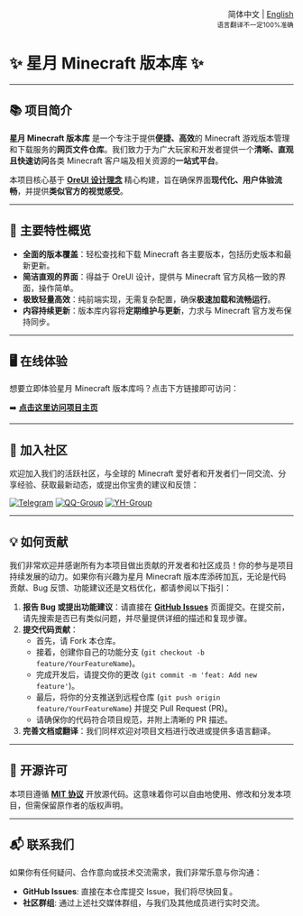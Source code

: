 <div align="right">

简体中文 | <a href="/README-en_US.md">English</a><br><sup>语言翻译不一定100%准确</sup>

</div>

# ✨ 星月 Minecraft 版本库 ✨

---

## 📚 项目简介

**星月 Minecraft 版本库** 是一个专注于提供**便捷、高效**的 Minecraft 游戏版本管理和下载服务的**网页文件仓库**。我们致力于为广大玩家和开发者提供一个**清晰、直观且快速访问**各类 Minecraft 客户端及相关资源的**一站式平台**。

本项目核心基于 **[OreUI 设计理念](https://github.com/Spectrollay/OreUI)** 精心构建，旨在确保界面**现代化、用户体验流畅**，并提供**类似官方的视觉感受**。

---

## 🚀 主要特性概览

* **全面的版本覆盖**：轻松查找和下载 Minecraft 各主要版本，包括历史版本和最新更新。
* **简洁直观的界面**：得益于 OreUI 设计，提供与 Minecraft 官方风格一致的界面，操作简单。
* **极致轻量高效**：纯前端实现，无需复杂配置，确保**极速加载和流畅运行**。
* **内容持续更新**：版本库内容将**定期维护与更新**，力求与 Minecraft 官方发布保持同步。

---

## 🖥️ 在线体验

想要立即体验星月 Minecraft 版本库吗？点击下方链接即可访问：

➡️ **[点击这里访问项目主页](https://spectrollay.github.io/minecraft_repository/)**

---

## 🤝 加入社区

欢迎加入我们的活跃社区，与全球的 Minecraft 爱好者和开发者们一同交流、分享经验、获取最新动态，或提出你宝贵的建议和反馈：

[![Telegram](https://img.shields.io/badge/Telegram-%E7%BE%A4%E7%BB%84-blue?style=for-the-badge)](https://t.me/Spectrollay_MCW)
[![QQ-Group](https://img.shields.io/badge/QQ-%E7%BE%A4%E7%BB%84-blue?style=for-the-badge&logo=tencent-qq)](https://qm.qq.com/q/AqLmKLH9mM)
[![YH-Group](https://img.shields.io/badge/云湖-%E7%BE%A4%E7%BB%84-blue?style=for-the-badge)](https://yhfx.jwznb.com/share?key=VyTE7W7sLwRl&ts=1684642802)

---

## 💡 如何贡献

我们非常欢迎并感谢所有为本项目做出贡献的开发者和社区成员！你的参与是项目持续发展的动力。如果你有兴趣为星月 Minecraft 版本库添砖加瓦，无论是代码贡献、Bug 反馈、功能建议还是文档优化，都请参阅以下指引：

1. **报告 Bug 或提出功能建议**：请直接在 [**GitHub Issues**](https://github.com/Spectrollay/minecraft_repository/issues) 页面提交。在提交前，请先搜索是否已有类似问题，并尽量提供详细的描述和复现步骤。
2. **提交代码贡献**：
    * 首先，请 Fork 本仓库。
    * 接着，创建你自己的功能分支 (`git checkout -b feature/YourFeatureName`)。
    * 完成开发后，请提交你的更改 (`git commit -m 'feat: Add new feature'`)。
    * 最后，将你的分支推送到远程仓库 (`git push origin feature/YourFeatureName`) 并提交 Pull Request (PR)。
    * 请确保你的代码符合项目规范，并附上清晰的 PR 描述。
3. **完善文档或翻译**：我们同样欢迎对项目文档进行改进或提供多语言翻译。

---

## 📜 开源许可

本项目遵循 **[MIT 协议](LICENSE)** 开放源代码。这意味着你可以自由地使用、修改和分发本项目，但需保留原作者的版权声明。

---

## 📬 联系我们

如果你有任何疑问、合作意向或技术交流需求，我们非常乐意与你沟通：

* **GitHub Issues**: 直接在本仓库提交 Issue，我们将尽快回复。
* **社区群组**: 通过上述社交媒体群组，与我们及其他成员进行实时交流。